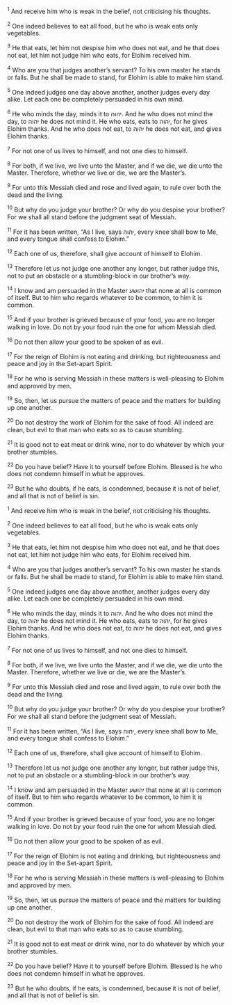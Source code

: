 <sup>1</sup> And receive him who is weak in the belief, not criticising his thoughts.

<sup>2</sup> One indeed believes to eat all food, but he who is weak eats only vegetables.

<sup>3</sup> He that eats, let him not despise him who does not eat, and he that does not eat, let him not judge him who eats, for Elohim received him.

<sup>4</sup> Who are you that judges another’s servant? To his own master he stands or falls. But he shall be made to stand, for Elohim is able to make him stand.

<sup>5</sup> One indeed judges one day above another, another judges every day alike. Let each one be completely persuaded in his own mind.

<sup>6</sup> He who minds the day, minds it to יהוה. And he who does not mind the day, to יהוה he does not mind it. He who eats, eats to יהוה, for he gives Elohim thanks. And he who does not eat, to יהוה he does not eat, and gives Elohim thanks.

<sup>7</sup> For not one of us lives to himself, and not one dies to himself.

<sup>8</sup> For both, if we live, we live unto the Master, and if we die, we die unto the Master. Therefore, whether we live or die, we are the Master’s.

<sup>9</sup> For unto this Messiah died and rose and lived again, to rule over both the dead and the living.

<sup>10</sup> But why do you judge your brother? Or why do you despise your brother? For we shall all stand before the judgment seat of Messiah.

<sup>11</sup> For it has been written, “As I live, says יהוה, every knee shall bow to Me, and every tongue shall confess to Elohim.”

<sup>12</sup> Each one of us, therefore, shall give account of himself to Elohim.

<sup>13</sup> Therefore let us not judge one another any longer, but rather judge this, not to put an obstacle or a stumbling-block in our brother’s way.

<sup>14</sup> I know and am persuaded in the Master יהושע that none at all is common of itself. But to him who regards whatever to be common, to him it is common.

<sup>15</sup> And if your brother is grieved because of your food, you are no longer walking in love. Do not by your food ruin the one for whom Messiah died.

<sup>16</sup> Do not then allow your good to be spoken of as evil.

<sup>17</sup> For the reign of Elohim is not eating and drinking, but righteousness and peace and joy in the Set-apart Spirit.

<sup>18</sup> For he who is serving Messiah in these matters is well-pleasing to Elohim and approved by men.

<sup>19</sup> So, then, let us pursue the matters of peace and the matters for building up one another.

<sup>20</sup> Do not destroy the work of Elohim for the sake of food. All indeed are clean, but evil to that man who eats so as to cause stumbling.

<sup>21</sup> It is good not to eat meat or drink wine, nor to do whatever by which your brother stumbles.

<sup>22</sup> Do you have belief? Have it to yourself before Elohim. Blessed is he who does not condemn himself in what he approves.

<sup>23</sup> But he who doubts, if he eats, is condemned, because it is not of belief, and all that is not of belief is sin.

<sup>1</sup> And receive him who is weak in the belief, not criticising his thoughts.

<sup>2</sup> One indeed believes to eat all food, but he who is weak eats only vegetables.

<sup>3</sup> He that eats, let him not despise him who does not eat, and he that does not eat, let him not judge him who eats, for Elohim received him.

<sup>4</sup> Who are you that judges another’s servant? To his own master he stands or falls. But he shall be made to stand, for Elohim is able to make him stand.

<sup>5</sup> One indeed judges one day above another, another judges every day alike. Let each one be completely persuaded in his own mind.

<sup>6</sup> He who minds the day, minds it to יהוה. And he who does not mind the day, to יהוה he does not mind it. He who eats, eats to יהוה, for he gives Elohim thanks. And he who does not eat, to יהוה he does not eat, and gives Elohim thanks.

<sup>7</sup> For not one of us lives to himself, and not one dies to himself.

<sup>8</sup> For both, if we live, we live unto the Master, and if we die, we die unto the Master. Therefore, whether we live or die, we are the Master’s.

<sup>9</sup> For unto this Messiah died and rose and lived again, to rule over both the dead and the living.

<sup>10</sup> But why do you judge your brother? Or why do you despise your brother? For we shall all stand before the judgment seat of Messiah.

<sup>11</sup> For it has been written, “As I live, says יהוה, every knee shall bow to Me, and every tongue shall confess to Elohim.”

<sup>12</sup> Each one of us, therefore, shall give account of himself to Elohim.

<sup>13</sup> Therefore let us not judge one another any longer, but rather judge this, not to put an obstacle or a stumbling-block in our brother’s way.

<sup>14</sup> I know and am persuaded in the Master יהושע that none at all is common of itself. But to him who regards whatever to be common, to him it is common.

<sup>15</sup> And if your brother is grieved because of your food, you are no longer walking in love. Do not by your food ruin the one for whom Messiah died.

<sup>16</sup> Do not then allow your good to be spoken of as evil.

<sup>17</sup> For the reign of Elohim is not eating and drinking, but righteousness and peace and joy in the Set-apart Spirit.

<sup>18</sup> For he who is serving Messiah in these matters is well-pleasing to Elohim and approved by men.

<sup>19</sup> So, then, let us pursue the matters of peace and the matters for building up one another.

<sup>20</sup> Do not destroy the work of Elohim for the sake of food. All indeed are clean, but evil to that man who eats so as to cause stumbling.

<sup>21</sup> It is good not to eat meat or drink wine, nor to do whatever by which your brother stumbles.

<sup>22</sup> Do you have belief? Have it to yourself before Elohim. Blessed is he who does not condemn himself in what he approves.

<sup>23</sup> But he who doubts, if he eats, is condemned, because it is not of belief, and all that is not of belief is sin.


